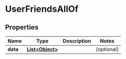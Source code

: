 

# UserFriendsAllOf


## Properties

| Name | Type | Description | Notes |
|------------ | ------------- | ------------- | -------------|
|**data** | [**List&lt;Object&gt;**](Object.md) |  |  [optional] |



